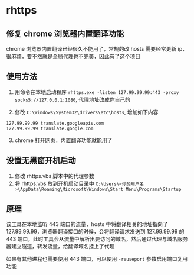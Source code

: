 # rhttps

## 修复 chrome 浏览器内置翻译功能

chrome 浏览器内置翻译已经很久不能用了，常规的改 hosts 需要经常更新 ip，很麻烦，要不然就是全局代理也不完美，因此有了这个项目

## 使用方法

1. 用命令在本地启动程序 `rhttps.exe -listen 127.99.99.99:443 -proxy socks5://127.0.0.1:1080`, 代理地址改成你自己的

2. 修改 `C:\Windows\System32\drivers\etc\hosts`, 增加如下内容

```
127.99.99.99 translate.googleapis.com
127.99.99.99 translate.google.com
```

3. chrome 打开网页，内置翻译功能就能用了

## 设置无黑窗开机启动

1. 修改 rhttps.vbs 脚本中的代理参数
2. 将 rhttps.vbs 放到开机启动目录中 `C:\Users\<你的用户名>\AppData\Roaming\Microsoft\Windows\Start Menu\Programs\Startup`

## 原理

该工具在本地监听 443 端口的流量，hosts 中将翻译相关的地址指向了 127.99.99.99，浏览器翻译接口的时候，会将翻译请求发送到 127.99.99.99 的 443 端口，此时工具会从流量中解析出要访问的域名，然后通过代理与域名服务器建立隧道，转发流量，给翻译域名挂上了代理

如果有其他进程也需要使用 443 端口，可以使用 `-reuseport` 参数启用端口复用功能
